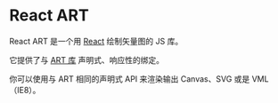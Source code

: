 # React ART

React ART 是一个用 [React](https://github.com/facebook/react/) 绘制矢量图的 JS 库。

它提供了与 [ART 库](https://github.com/sebmarkbage/art/) 声明式、响应性的绑定。

你可以使用与 ART 相同的声明式 API 来渲染输出 Canvas、SVG 或是 VML（IE8）。
